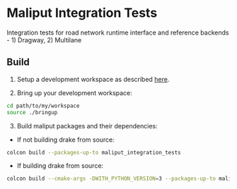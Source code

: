 # Maliput Integration Tests

Integration tests for road network runtime interface and reference backends - 1) Dragway, 2) Multilane

## Build

1. Setup a development workspace as described [here](https://github.com/ToyotaResearchInstitute/dsim-repos-index/tree/master/README.md).

2. Bring up your development workspace:

```sh
cd path/to/my/workspace
source ./bringup
```

3. Build maliput packages and their dependencies:

  - If not building drake from source:

   ```sh
   colcon build --packages-up-to maliput_integration_tests
   ```

  - If building drake from source:

   ```sh
   colcon build --cmake-args -DWITH_PYTHON_VERSION=3 --packages-up-to maliput_integration_tests
   ```
